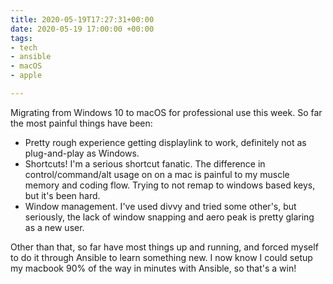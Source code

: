 ```yaml
---
title: 2020-05-19T17:27:31+00:00
date: 2020-05-19 17:00:00 +00:00
tags:
- tech
- ansible
- macOS
- apple

---
```

Migrating from Windows 10 to macOS for professional use this week. So far the most painful things have been: 

* Pretty rough experience getting displaylink to work, definitely not as plug-and-play as Windows.
* Shortcuts! I'm a serious shortcut fanatic. The difference in control/command/alt usage on on a mac is painful to my muscle memory and coding flow. Trying to not remap to windows based keys, but it's been hard.
* Window management. I've used divvy and tried some other's, but seriously, the lack of window snapping and aero peak is pretty glaring as a new user.

Other than that, so far have most things up and running, and forced myself to do it through Ansible to learn something new. I now know I could setup my macbook 90% of the way in minutes with Ansible, so that's a win!